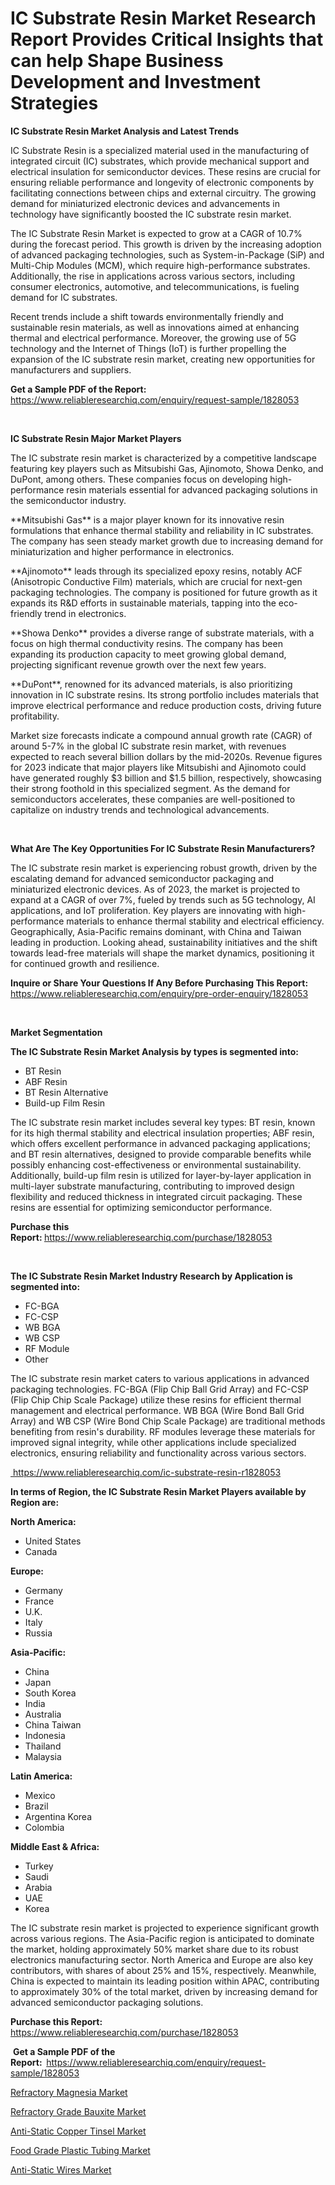 <p><h1>IC Substrate Resin Market Research Report Provides Critical Insights that can help Shape Business Development and Investment Strategies</h1></p><p><strong>IC Substrate Resin Market Analysis and Latest Trends</strong></p>
<p><p>IC Substrate Resin is a specialized material used in the manufacturing of integrated circuit (IC) substrates, which provide mechanical support and electrical insulation for semiconductor devices. These resins are crucial for ensuring reliable performance and longevity of electronic components by facilitating connections between chips and external circuitry. The growing demand for miniaturized electronic devices and advancements in technology have significantly boosted the IC substrate resin market.</p><p>The IC Substrate Resin Market is expected to grow at a CAGR of 10.7% during the forecast period. This growth is driven by the increasing adoption of advanced packaging technologies, such as System-in-Package (SiP) and Multi-Chip Modules (MCM), which require high-performance substrates. Additionally, the rise in applications across various sectors, including consumer electronics, automotive, and telecommunications, is fueling demand for IC substrates.</p><p>Recent trends include a shift towards environmentally friendly and sustainable resin materials, as well as innovations aimed at enhancing thermal and electrical performance. Moreover, the growing use of 5G technology and the Internet of Things (IoT) is further propelling the expansion of the IC substrate resin market, creating new opportunities for manufacturers and suppliers.</p></p>
<p><strong>Get a Sample PDF of the Report:&nbsp;</strong> <a href="https://www.reliableresearchiq.com/enquiry/request-sample/1828053?utm_campaign=1087&utm_medium=2&utm_source=Github&utm_content=ia&utm_term=03042025&utm_id=ic-substrate-resin">https://www.reliableresearchiq.com/enquiry/request-sample/1828053</a></p>
<p>&nbsp;</p>
<p><strong>IC Substrate Resin Major Market Players</strong></p>
<p><p>The IC substrate resin market is characterized by a competitive landscape featuring key players such as Mitsubishi Gas, Ajinomoto, Showa Denko, and DuPont, among others. These companies focus on developing high-performance resin materials essential for advanced packaging solutions in the semiconductor industry.</p><p>**Mitsubishi Gas** is a major player known for its innovative resin formulations that enhance thermal stability and reliability in IC substrates. The company has seen steady market growth due to increasing demand for miniaturization and higher performance in electronics.</p><p>**Ajinomoto** leads through its specialized epoxy resins, notably ACF (Anisotropic Conductive Film) materials, which are crucial for next-gen packaging technologies. The company is positioned for future growth as it expands its R&D efforts in sustainable materials, tapping into the eco-friendly trend in electronics.</p><p>**Showa Denko** provides a diverse range of substrate materials, with a focus on high thermal conductivity resins. The company has been expanding its production capacity to meet growing global demand, projecting significant revenue growth over the next few years.</p><p>**DuPont**, renowned for its advanced materials, is also prioritizing innovation in IC substrate resins. Its strong portfolio includes materials that improve electrical performance and reduce production costs, driving future profitability.</p><p>Market size forecasts indicate a compound annual growth rate (CAGR) of around 5-7% in the global IC substrate resin market, with revenues expected to reach several billion dollars by the mid-2020s. Revenue figures for 2023 indicate that major players like Mitsubishi and Ajinomoto could have generated roughly $3 billion and $1.5 billion, respectively, showcasing their strong foothold in this specialized segment. As the demand for semiconductors accelerates, these companies are well-positioned to capitalize on industry trends and technological advancements.</p></p>
<p>&nbsp;</p>
<p><strong>What Are The Key Opportunities For IC Substrate Resin Manufacturers?</strong></p>
<p><p>The IC substrate resin market is experiencing robust growth, driven by the escalating demand for advanced semiconductor packaging and miniaturized electronic devices. As of 2023, the market is projected to expand at a CAGR of over 7%, fueled by trends such as 5G technology, AI applications, and IoT proliferation. Key players are innovating with high-performance materials to enhance thermal stability and electrical efficiency. Geographically, Asia-Pacific remains dominant, with China and Taiwan leading in production. Looking ahead, sustainability initiatives and the shift towards lead-free materials will shape the market dynamics, positioning it for continued growth and resilience.</p></p>
<p><strong>Inquire or Share Your Questions If Any Before Purchasing This Report:</strong> <a href="https://www.reliableresearchiq.com/enquiry/pre-order-enquiry/1828053?utm_campaign=1087&utm_medium=2&utm_source=Github&utm_content=ia&utm_term=03042025&utm_id=ic-substrate-resin">https://www.reliableresearchiq.com/enquiry/pre-order-enquiry/1828053</a></p>
<p>&nbsp;</p>
<p><strong>Market Segmentation</strong></p>
<p><strong>The IC Substrate Resin Market Analysis by types is segmented into:</strong></p>
<p><ul><li>BT Resin</li><li>ABF Resin</li><li>BT Resin Alternative</li><li>Build-up Film Resin</li></ul></p>
<p><p>The IC substrate resin market includes several key types: BT resin, known for its high thermal stability and electrical insulation properties; ABF resin, which offers excellent performance in advanced packaging applications; and BT resin alternatives, designed to provide comparable benefits while possibly enhancing cost-effectiveness or environmental sustainability. Additionally, build-up film resin is utilized for layer-by-layer application in multi-layer substrate manufacturing, contributing to improved design flexibility and reduced thickness in integrated circuit packaging. These resins are essential for optimizing semiconductor performance.</p></p>
<p><strong>Purchase this Report:&nbsp;</strong><a href="https://www.reliableresearchiq.com/purchase/1828053?utm_campaign=1087&utm_medium=2&utm_source=Github&utm_content=ia&utm_term=03042025&utm_id=ic-substrate-resin">https://www.reliableresearchiq.com/purchase/1828053</a></p>
<p>&nbsp;</p>
<p><strong>The IC Substrate Resin Market Industry Research by Application is segmented into:</strong></p>
<p><ul><li>FC-BGA</li><li>FC-CSP</li><li>WB BGA</li><li>WB CSP</li><li>RF Module</li><li>Other</li></ul></p>
<p><p>The IC substrate resin market caters to various applications in advanced packaging technologies. FC-BGA (Flip Chip Ball Grid Array) and FC-CSP (Flip Chip Chip Scale Package) utilize these resins for efficient thermal management and electrical performance. WB BGA (Wire Bond Ball Grid Array) and WB CSP (Wire Bond Chip Scale Package) are traditional methods benefiting from resin's durability. RF modules leverage these materials for improved signal integrity, while other applications include specialized electronics, ensuring reliability and functionality across various sectors.</p></p>
<p><a href="https://www.reliableresearchiq.com/ic-substrate-resin-r1828053?utm_campaign=1087&utm_medium=2&utm_source=Github&utm_content=ia&utm_term=03042025&utm_id=ic-substrate-resin">&nbsp;https://www.reliableresearchiq.com/ic-substrate-resin-r1828053</a></p>
<p><strong>In terms of Region, the IC Substrate Resin Market Players available by Region are:</strong></p>
<p>
    <p> <strong> North America: </strong>
        <ul>
            <li>United States</li>
            <li>Canada</li>
        </ul>
        </p> 
    <p> <strong> Europe: </strong>
        <ul>
            <li>Germany</li>
            <li>France</li>
            <li>U.K.</li>
            <li>Italy</li>
            <li>Russia</li>
        </ul>
        </p> 
    <p> <strong> Asia-Pacific: </strong>
        <ul>
            <li>China</li>
            <li>Japan</li>
            <li>South Korea</li>
            <li>India</li>
            <li>Australia</li>
            <li>China Taiwan</li>
            <li>Indonesia</li>
            <li>Thailand</li>
            <li>Malaysia</li>
        </ul>
        </p> 
    <p> <strong> Latin America: </strong>
        <ul>
            <li>Mexico</li>
            <li>Brazil</li>
            <li>Argentina Korea</li>
            <li>Colombia</li>
        </ul>
        </p> 
    <p> <strong> Middle East & Africa: </strong>
        <ul>
            <li>Turkey</li>
            <li>Saudi</li>
            <li>Arabia</li>
            <li>UAE</li>
            <li>Korea</li>
        </ul>
    </p>
    </p>
<p><p>The IC substrate resin market is projected to experience significant growth across various regions. The Asia-Pacific region is anticipated to dominate the market, holding approximately 50% market share due to its robust electronics manufacturing sector. North America and Europe are also key contributors, with shares of about 25% and 15%, respectively. Meanwhile, China is expected to maintain its leading position within APAC, contributing to approximately 30% of the total market, driven by increasing demand for advanced semiconductor packaging solutions.</p></p>
<p><strong>Purchase this Report: </strong><a href="https://www.reliableresearchiq.com/purchase/1828053?utm_campaign=1087&utm_medium=2&utm_source=Github&utm_content=ia&utm_term=03042025&utm_id=ic-substrate-resin">https://www.reliableresearchiq.com/purchase/1828053</a></p>
<p>&nbsp;<strong>Get a Sample PDF of the Report:&nbsp;&nbsp;</strong><a href="https://www.reliableresearchiq.com/enquiry/request-sample/1828053?utm_campaign=1087&utm_medium=2&utm_source=Github&utm_content=ia&utm_term=03042025&utm_id=ic-substrate-resin">https://www.reliableresearchiq.com/enquiry/request-sample/1828053</a></p>
<p><strong></strong></p>
<p><p><a href="https://github.com/bibzmuiko/Market-Research-Report-List-1/blob/main/refractory-magnesia-market.md?utm_campaign=1087&utm_medium=2&utm_source=Github&utm_content=ia&utm_term=03042025&utm_id=ic-substrate-resin">Refractory Magnesia Market</a></p><p><a href="https://github.com/ikokwuihepa/Market-Research-Report-List-1/blob/main/refractory-grade-bauxite-market.md?utm_campaign=1087&utm_medium=2&utm_source=Github&utm_content=ia&utm_term=03042025&utm_id=ic-substrate-resin">Refractory Grade Bauxite Market</a></p><p><a href="https://github.com/kumadenthela/Market-Research-Report-List-1/blob/main/anti-static-copper-tinsel-market.md?utm_campaign=1087&utm_medium=2&utm_source=Github&utm_content=ia&utm_term=03042025&utm_id=ic-substrate-resin">Anti-Static Copper Tinsel Market</a></p><p><a href="https://github.com/linnuripat/Market-Research-Report-List-1/blob/main/food-grade-plastic-tubing-market.md?utm_campaign=1087&utm_medium=2&utm_source=Github&utm_content=ia&utm_term=03042025&utm_id=ic-substrate-resin">Food Grade Plastic Tubing Market</a></p><p><a href="https://github.com/vaeilabin/Market-Research-Report-List-1/blob/main/anti-static-wires-market.md?utm_campaign=1087&utm_medium=2&utm_source=Github&utm_content=ia&utm_term=03042025&utm_id=ic-substrate-resin">Anti-Static Wires Market</a></p></p>